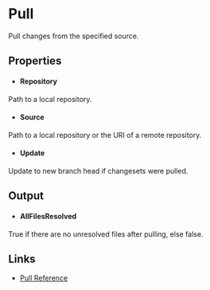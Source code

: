 Pull
====

Pull changes from the specified source.

Properties
----------

- #### Repository
Path to a local repository.

- #### Source
Path to a local repository or the URI of a remote repository.

- #### Update
Update to new branch head if changesets were pulled.

Output
------

- #### AllFilesResolved
True if there are no unresolved files after pulling, else false.  

Links
-----
- [Pull Reference](https://www.selenic.com/mercurial/hg.1.html#pull)